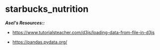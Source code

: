 # starbucks_nutrition

***Asel's Resources::***
- https://www.tutorialsteacher.com/d3js/loading-data-from-file-in-d3js


- https://pandas.pydata.org/
